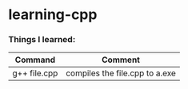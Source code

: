 # learning-cpp

### Things I learned:
| Command | Comment |
|---------|---------|
| g++ file.cpp | compiles the file.cpp to a.exe |
